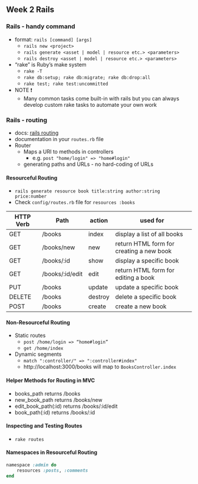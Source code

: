 ## Week 2 Rails

### Rails - handy command
- format: `rails [command] [args]`
    - `rails new <project>`
    - `rails generate <asset | model | resource etc.> <parameters>`
    - `rails destroy <asset | model | resource etc.> <parameters>`
- “rake” is Ruby’s make system
    - `rake -T`
    - `rake db:setup; rake db:migrate; rake db:drop:all`
    - `rake test; rake test:uncommitted`
- NOTE ❗️
    - Many common tasks come built-in with rails but you can always develop custom rake tasks to automate your own work

### Rails - routing
- docs: [rails routing](http://guides.rubyonrails.org/routing.html)
- documentation in your `routes.rb` file
- Router
    - Maps a URI to methods in controllers
        - e.g. `post "home/login" => "home#login"`
    - generating paths and URLs - no hard-coding of URLs
    
#### Resourceful Routing
- `rails generate resource book title:string author:string price:number`
- Check `config/routes.rb` file for `resources :books`

| HTTP Verb | Path            | action  | used for                                 |
|-----------|-----------------|---------|------------------------------------------|
| GET       | /books          | index   | display a list of all books              |
| GET       | /books/new      | new     | return HTML form for creating a new book |
| GET       | /books/:id      | show    | display a specific book                  |
| GET       | /books/:id/edit | edit    | return HTML form for editing a book      |
| PUT       | /books          | update  | update a specific book                   |
| DELETE    | /books          | destroy | delete a specific book                   |
| POST      | /books          | create  | create a new book                        |


#### Non-Resourceful Routing
- Static routes
    - `post /home/login => “home#login”`
    - `get /home/index`
- Dynamic segments
    - `match ":controller/" => ":controller#index"`
    - http://localhost:3000/books will map to `BooksController.index`

#### Helper Methods for Routing in MVC
- books_path returns /books
- new_book_path returns /books/new
- edit_book_path(:id) returns /books/:id/edit
- book_path(:id) returns /books/:id

#### Inspecting and Testing Routes
- `rake routes`

#### Namespaces in Resourceful Routing
```ruby
namespace :admin do
    resources :posts, :comments
end
```

